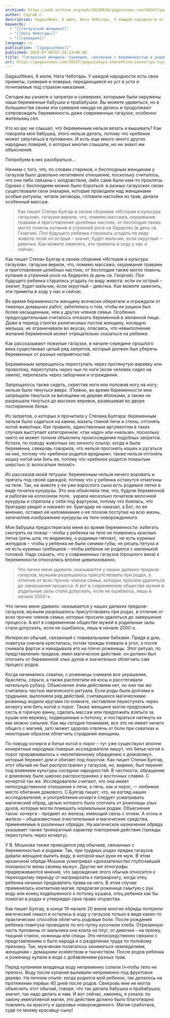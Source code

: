 ```yaml
---
archived: https://web.archive.org/web/20240630/gagauznews.com/58247/gagauzskaya-zhenshhina-sueveriya-svyazannye-s-beremennostyu-i-rodami.html
author: Сергей С.
description: GagauzNews, 6 июля, Ната Чеботарь. У каждой народности есть свои приметы, суеверия и поверья, передающиеся из уст в уста и почитаемые под страхом наказания. Сегодня вы узнаете о запретах и суевериях, которыми были окружены наши беременные бабушки и прабабушки. Вы можете удивиться, но в большинстве своем эти суеверия никуда не делись и продолжают сопровождать беременность даже современных гагаузок, особенно жительниц сел. Кто из вас не слышал, что беременным нельзя вязать и вышивать? Как говорила моя бабушка, этого нельзя делать, потому что «ребенок может запутаться в пуповине». И есть еще много-много других народных поверий, о которых многие слышали, но не знают […]
keywords:
  - "[[гагаузская женщина]]"
  - "[[Ната Чеботарь]]"
  - "[[суеверия]]"
language: ru
publication: "[[gagauznews]]"
published: 2020-07-06T07:28:13+00:00
title: "Гагаузская женщина: суеверия, связанные с беременностью и родами"
url: https://gagauznews.com/58247/gagauzskaya-zhenshhina-sueveriya-svyazannye-s-beremennostyu-i-rodami.html
---
```


GagauzNews, 6 июля, Ната Чеботарь. У каждой народности есть свои приметы, суеверия и поверья, передающиеся из уст в уста и почитаемые под страхом наказания.

Сегодня вы узнаете о запретах и суевериях, которыми были окружены наши беременные бабушки и прабабушки. Вы можете удивиться, но в большинстве своем эти суеверия никуда не делись и продолжают сопровождать беременность даже современных гагаузок, особенно жительниц сел.

Кто из вас не слышал, что беременным нельзя вязать и вышивать? Как говорила моя бабушка, этого нельзя делать, потому что «ребенок может запутаться в пуповине». И есть еще много-много других народных поверий, о которых многие слышали, но не знают им объяснения.

Попробуем в них разобраться…

Начнем с того, что, по словам стариков, к бесплодным женщинам у гагаузов было довольно негативное отношение, поскольку считалось, что они либо связаны с колдовством, либо сами были кем-то прокляты. Однако с бесплодием можно было бороться: в разных гагаузских селах существовали свои знахарки, которые проводили над женщинами особые ритуалы, читали заговоры, готовили настойки из трав, делали особенный массаж.

> Как пишет Степан Булгар в своем сборнике «История и культура гагаузов», гагаузки верили, что, помимо массажа, окуривания травами и приготовления целебных настоек, от бесплодия также могло помочь купание в утренней росе на Хедерлез (в день св. Георгия). Пол будущего ребенка старались угадать по виду живота: если он острый – значит, будет мальчик, если округлый – девочка. Как можете заметить, эти приметы в ходу у нас и сейчас.

Как пишет Степан Булгар в своем сборнике «История и культура гагаузов», гагаузки верили, что, помимо массажа, окуривания травами и приготовления целебных настоек, от бесплодия также могло помочь купание в утренней росе на Хедерлез (в день св. Георгия). Пол будущего ребенка старались угадать по виду живота: если он острый – значит, будет мальчик, если округлый – девочка. Как можете заметить, эти приметы в ходу у нас и сейчас.



Во время беременности женщину всячески оберегали и ограждали от тяжелых домашних работ, заботились о том, чтобы ее рацион был более насыщенным, чем у других членов семьи. Особенно предосудительным считалось отказать беременной в желанной пище. Даже в период строгих религиозных постов женщину, носящую малыша, не ограничивали во вкусах, опасаясь, что невыполнение желания беременной может отрицательно сказаться на ребенке.

Как рассказывают пожилые гагаузки, в начале-середине прошлого века существовал целый ряд запретов, который должен был уберечь беременных от разных неприятностей.

Беременным запрещалось переступать через протянутую веревку или проволоку, переступать через чьи-то ноги (если человек сидел на земле), перелезать через заборчики и ограждения.

Запрещалось также сидеть, скрестив ноги или положив ногу на ногу; нельзя было тянуться вверх. (Помню, во время беременности мне запрещали тянуться за висящими на дереве яблоками, а также не разрешали тянуться до высоких веревок, развешивая во дворе постиранное белье.



Из запретов, о которых я прочитала у Степана Булгара: беременным нельзя было садиться на камни, мазать глиной печи и стены, отгонять ногой животных. Как правило, единственным аргументом в таких случаях выступает категоричное: «так надо» или «нельзя», поскольку никто не может толком объяснить происхождение подобных запретов. Кстати, по поводу животных (из личного опыта): когда я была беременна, свекровь говорила, что нельзя прогонять кошек и ругаться на них, потому что «ребенок родится вредным»; также нельзя отгонять кошку ногой или бить ее, потому что «ребенок родится покрытым шерстью (с волосатым телом)».

Из рассказов моей тетушки: беременным нельзя ничего воровать и прятать под своей одеждой, потому что у ребенка останутся отметины на теле. Так, на животе у ее уже взрослого сына есть родимое пятно в виде початка кукурузы. Это она объясняла тем, что, будучи беременной и работая на колхозном поле,  украла несколько початков молочной кукурузы и спрятала у себя под фартуком, потому что боялась, что бригадир увидит и накажет ее. Бригадир не наказал, а Бог, по ее мнению, оставил ей напоминание о ее плохом поступке на всю жизнь, запечатлев изображение кукурузы на теле новорожденного.

Моя бабушка предостерегала меня во время беременности: избегать смотреть на пожар – чтобы у ребенка на теле не появились красные пятна (речь шла, по видимому, о родимых пятнах);  не есть куриных желудков – чтобы у ребенка не были синими губы; не резать петуха и не есть куриных гребешков – чтобы ребенок не родился с маленькой головой. Надо сказать, что у современных гагаузов (прошлого века) к беременности относились вполне цивилизованно.

> Что лично меня удивило: оказывается у наших далеких предков-гагаузов, мужьям разрешалось присутствовать при родах, в отличие от всех прочих членов семьи, которых просили удалиться до завершения процесса. А вот в современном обществе мужей в родильные залы стали допускать, если не ошибаюсь, лишь в начале 2000-х.

Что лично меня удивило: оказывается у наших далеких предков-гагаузов, мужьям разрешалось присутствовать при родах, в отличие от всех прочих членов семьи, которых просили удалиться до завершения процесса. А вот в современном обществе мужей в родильные залы стали допускать, если не ошибаюсь, лишь в начале 2000-х.

Интересен обычай, связанный с повивальными бабками. Придя в дом, повитуха сначала крестилась, потом трижды плевала в угол, а после снимала фартук и накидывала его на плечо роженицы. Этот ритуал, по представлению предков, имел магическое действие: он должен был отогнать от беременной злых духов и значительно облегчить сам процесс родов.

Когда начинались схватки, с роженицы снимали все украшения, браслеты, серьги, а также расплетали ей косы и расстегивали нательную рубаху. Объяснения этим действиям нет, но они так же считались частью магического ритуала. Если роды были долгими и трудными, выполняли ряд действий, считавшихся магическими: роженицу водили кругами по комнате, заставляли переступать через кочергу или бить ногой о порог. Также женщине могли предложить сесть в горячую ванну, сделать массаж или предложить взяться за кушак или веревку, подвешенные к потолку, и постараться натянуть их как можно сильнее. Как мы сегодня понимаем, все это не имеет ничего общего с магией, зато может здорово отвлечь от боли при схватках и некоторым образом облегчить страдания женщины.

По поводу кочерги и битья ногой о порог – тут уже существуют вполне конкретные народные поверья: исследователи пишут, что битье ногой о порог приравнивалось к «молитвенному обращению к домовому», который бережет дом и обитает под порогом. Как пишет Степан Булгар, этот обычай не был распространен у гагаузов, но, видимо, был перенят под влиянием культуры соседних народностей. В частности, обращение к домовому было широко распространено у восточных славян. С кочергой так же. Исследователи считают, что она имеет непосредственное отношение к печи, а печь, как и порог, — любимое место обитания домового. С.Булгар пишет, что, на взгляд наших исследователей, в употреблении кочерги следует усматривать магический обряд, целью которого было отогнать от роженицы злых духов, которые могли помешать нормальным родам. Объяснение такое: кочерга – предмет из железа, имеющий связь с огнем. А огонь и железо – общеизвестные очистительные и магические средства, применяемые в различных обрядах. На магическое назначение обряда указывает также троекратный характер повторения действия (трижды переступить через кочергу).

У В. Мошкова также приводится ряд обычаев, связанных с беременностью и родами. Так, при трудных родах предки гагаузов давали женщине выпить воду, в которой мыл руки ее муж. В этом архаичном обряде Мошков усматривал «доказательство глубочайшей покорности жены своему мужу». Другие же этнографы придерживаются мнения, что зарождение этого обычая относится к переходному периоду от матриархата к патриархату, когда отец ребенка начинал предъявлять права на него. В этом случае применялась контактная магия: предлагая роженице смытую с рук воду или конец подвешенного к потолку кушака, отец ребенка как бы помогал в родах и утверждал свое право отцовства.

Как пишет Булгар, в конце 19-начале 20 веков многие обряды потеряли магический смысл и остались в ходу у гагаузов только в виде каких-то практических способов облегчить родовые боли. После рождения ребенка повитуха проводила по его пупку кусочком хлеба. Отрезанную часть пуповины от мальчика она клала на плуг, от девочки – на прялку, ткацкий станок, ножницы или спицы. Это непосредственно связано с представлением о быте народа и о разделении труда по половому признаку. Так, мужчинам полагалось заниматься земледелием, женщинам – домашним хозяйством и ткачеством. После родов ребенка и роженицу купали в воде с добавлением разных трав.

Перед купанием младенца воду непременно солили («чтобы тело не прело»). Воду после купания выливали непременно под фруктовое дерево. На личном опыте: когда родился мой ребенок, так делалось на протяжении первых 40 дней после родов. Свекровь мне не могла объяснить этот обычай, говоря, что так делала бабушка и прабабушка, значит, так надо делать и нам. И вот сейчас, наконец, я узнала: по закону имитативной магии, это действие должно было благотворно повлиять на красоту и здоровье новорожденного. Магия сработала, судя по моему красавцу-сыну!